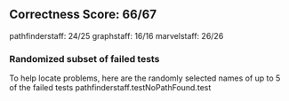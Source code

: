 ## Correctness Score: 66/67
pathfinderstaff: 24/25
graphstaff: 16/16
marvelstaff: 26/26

### Randomized subset of failed tests
To help locate problems, here are the randomly selected names
of up to 5 of the failed tests
pathfinderstaff.testNoPathFound.test

